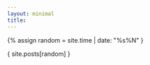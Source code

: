 ```yaml
---
layout: minimal
title: 
---
```


{% assign random = site.time | date: "%s%N" }

{ site.posts[random] }
